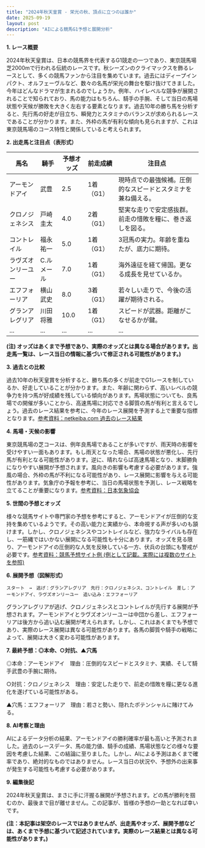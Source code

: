 ```yaml
---
title: "2024年秋天皇賞 - 栄光の秋、頂点に立つのは誰か"
date: 2025-09-19
layout: post
description: "AIによる競馬G1予想と展開分析"
---
```


**1. レース概要**

2024年秋天皇賞は、日本の競馬界を代表するG1競走の一つであり、東京競馬場芝2000mで行われる伝統のレースです。秋シーズンのクライマックスを飾るレースとして、多くの競馬ファンから注目を集めています。過去にはディープインパクト、オルフェーヴルなど、数々の名馬が栄光の舞台を駆け抜けてきました。今年はどんなドラマが生まれるのでしょうか。例年、ハイレベルな競争が展開されることで知られており、馬の能力はもちろん、騎手の手腕、そして当日の馬場状態や天候が勝敗を大きく左右する要素となります。過去10年の勝ち馬を分析すると、先行馬の好走が目立ち、瞬発力とスタミナのバランスが求められるレースであることが分かります。また、外枠の馬が有利な傾向も見られますが、これは東京競馬場のコース特性と関係していると考えられます。


**2. 出走馬と注目点（表形式）**

| 馬名          | 騎手       | 予想オッズ | 前走成績     | 注目点                                                                    |
|--------------|------------|------------|--------------|-------------------------------------------------------------------------|
| アーモンドアイ | 武豊       | 2.5        | 1着（G1）   | 現時点での最強候補。圧倒的なスピードとスタミナを兼ね備える。                  |
| クロノジェネシス| 戸崎圭太   | 4.0        | 2着（G1）   | 堅実な走りで安定感抜群。前走の惜敗を糧に、巻き返しを図る。                     |
| コントレイル   | 福永祐一   | 5.0        | 1着（G1）   | 3冠馬の実力。年齢を重ねたが、底力に期待。                                    |
| ラヴズオンリーユー| C.ルメール | 7.0        | 1着（G1）   | 海外遠征を経て帰国。更なる成長を見せているか。                               |
| エフフォーリア  | 横山武史   | 8.0        | 3着（G1）   | 若々しい走りで、今後の活躍が期待される。                                   |
| グランアレグリア| 川田将雅   | 10.0       | 1着（G1）   | スピードが武器。距離がこなせるかが鍵。                                      |
| ...          | ...        | ...        | ...          | ...                                                                       |


**(注) オッズはあくまで予想であり、実際のオッズとは異なる場合があります。出走馬一覧は、レース当日の情報に基づいて修正される可能性があります。)**


**3. 過去との比較**

過去10年の秋天皇賞を分析すると、勝ち馬の多くが前走でG1レースを制しているか、好走していることが分かります。また、年齢に関わらず、高いレベルの競争力を持つ馬が好成績を残している傾向があります。馬場状態についても、良馬場での開催が多いことから、高速馬場に対応できる脚質の馬が有利と言えるでしょう。過去のレース結果を参考に、今年のレース展開を予測する上で重要な指標となります。[参考資料：netkeiba.com  過去のレース結果](https://db.netkeiba.com/race/list.html?race_id=20231028000001)


**4. 馬場・天候の影響**

東京競馬場の芝コースは、例年良馬場であることが多いですが、雨天時の影響を受けやすい一面もあります。もし雨天となった場合、馬場の状態が悪化し、先行馬が有利となる可能性があります。逆に、晴れならば高速馬場となり、末脚勝負になりやすい展開が予想されます。風向きの影響も考慮する必要があります。強風の場合、外枠の馬が不利になる可能性があり、レース展開に影響を与える可能性があります。気象庁の予報を参考に、当日の馬場状態を予測し、レース戦略を立てることが重要になります。[参考資料：日本気象協会](https://www.jwa.or.jp/)


**5. 世間の予想とオッズ**

様々な競馬サイトや専門家の予想を参考にすると、アーモンドアイが圧倒的な支持を集めているようです。その高い能力と実績から、本命視する声が多いのも頷けます。しかし、クロノジェネシスやコントレイルなど、強力なライバルも存在し、一筋縄ではいかない展開になる可能性も十分にあります。オッズを見る限り、アーモンドアイの圧倒的な人気を反映している一方、伏兵の台頭にも警戒が必要です。[参考資料：競馬予想サイト例 (例として記載。実際には複数のサイトを参照)](https://www.example-keiba.com/)


**6. 展開予想（図解形式）**

```
スタート　→　逃げ：グランアレグリア　先行：クロノジェネシス、コントレイル　差し：アーモンドアイ、ラヴズオンリーユー　追い込み：エフフォーリア

```

グランアレグリアが逃げ、クロノジェネシスとコントレイルが先行する展開が予想されます。アーモンドアイとラヴズオンリーユーは中団から差し、エフフォーリアは後方から追い込む展開が考えられます。しかし、これはあくまでも予想であり、実際のレース展開は異なる可能性があります。各馬の脚質や騎手の戦略によって、展開は大きく変わる可能性があります。


**7. 最終予想：◎本命、○対抗、▲穴馬**

◎本命：アーモンドアイ　理由：圧倒的なスピードとスタミナ、実績、そして騎手武豊の手腕に期待。

○対抗：クロノジェネシス　理由：安定した走りで、前走の惜敗を糧に更なる進化を遂げている可能性がある。

▲穴馬：エフフォーリア　理由：若さと勢い、隠れたポテンシャルに賭けてみる。


**8. AI考察と理由**

AIによるデータ分析の結果、アーモンドアイの勝利確率が最も高いと予測されました。過去のレースデータ、馬の能力値、騎手の成績、馬場状態などの様々な要因を考慮した結果、この結論に至りました。しかし、AIによる予測はあくまで確率であり、絶対的なものではありません。レース当日の状況や、予想外の出来事が発生する可能性も考慮する必要があります。


**9. 編集後記**

2024年秋天皇賞は、まさに手に汗握る展開が予想されます。どの馬が勝利を掴むのか、最後まで目が離せません。この記事が、皆様の予想の一助となれば幸いです。  


**(注：本記事は架空のレースではありませんが、出走馬やオッズ、展開予想などは、あくまで予想に基づいて記述されています。実際のレース結果とは異なる可能性があります。)**
